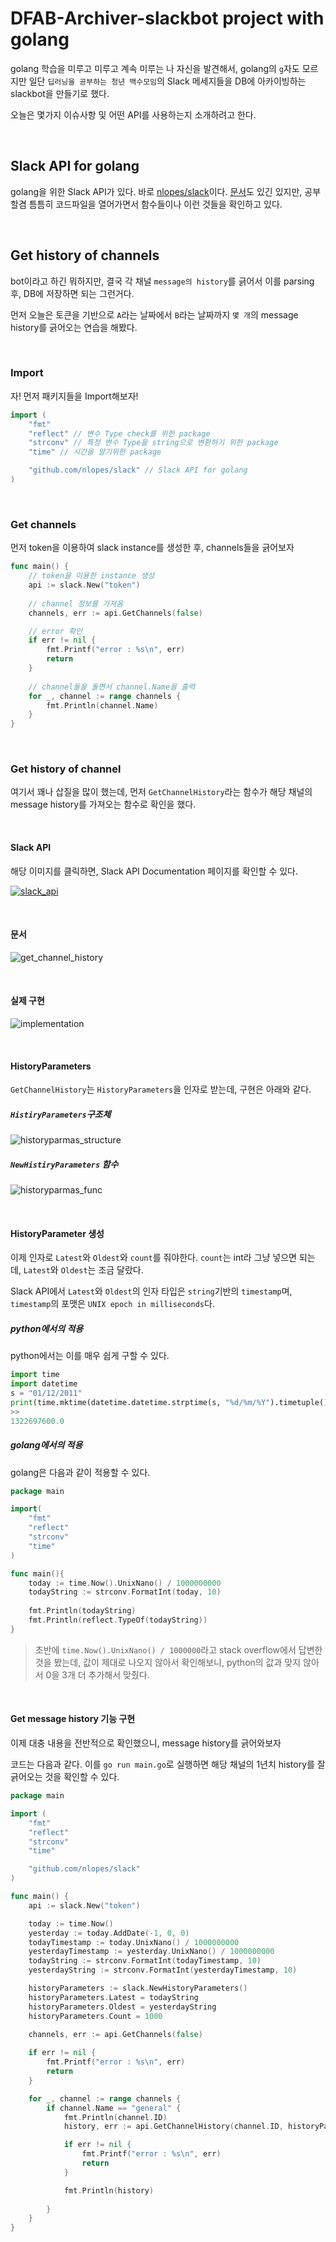 # DFAB-Archiver-slackbot project with golang

golang 학습을 미루고 미루고 계속 미루는 나 자신을 발견해서, golang의 `g`자도 모르지만 일단 `딥러닝을 공부하는 청년 백수모임`의 Slack 메세지들을 DB에 아카이빙하는 slackbot을 만들기로 했다.



오늘은 몇가지 이슈사항 및 어떤 API를 사용하는지 소개하려고 한다.

​    

## Slack API for golang

golang을 위한 Slack API가 있다. 바로 [nlopes/slack](https://github.com/nlopes/slack)이다. [문서](https://godoc.org/github.com/nlopes/slack)도 있긴 있지만, 공부할겸 틈틈히 코드파일을 열어가면서 함수들이나 이런 것들을 확인하고 있다.

​      

## Get history of channels 

bot이라고 하긴 뭐하지만, 결국 각 채널 `message의 history`를 긁어서 이를 parsing 후, DB에 저장하면 되는 그런거다.



먼저 오늘은 토큰을 기반으로 `A`라는 날짜에서 `B`라는 날짜까지 `몇 개`의 message history를 긁어오는 연습을 해봤다.

​       

### Import

 자! 먼저 패키지들을 Import해보자!

```go
import (
	"fmt"
	"reflect" // 변수 Type check를 위한 package
	"strconv" // 특정 변수 Type을 string으로 변환하기 위한 package
	"time" // 시간을 알기위한 package

	"github.com/nlopes/slack" // Slack API for golang
)
```

​        

### Get channels

먼저 token을 이용하여 slack instance를 생성한 후, channels들을 긁어보자

```go
func main() {
    // token을 이용한 instance 생성
	api := slack.New("token")
    
    // channel 정보를 가져옴
    channels, err := api.GetChannels(false)

    // error 확인
	if err != nil {
		fmt.Printf("error : %s\n", err)
		return
	}
    
    // channel들을 돌면서 channel.Name을 출력
    for _, channel := range channels {
        fmt.Println(channel.Name)
    }
}
```

​            

### Get history of channel

여기서 꽤나 삽질을 많이 했는데, 먼저 `GetChannelHistory`라는 함수가 해당 채널의 message history를 가져오는 함수로 확인을 했다.

​        

#### Slack API

해당 이미지를 클릭하면, Slack API Documentation 페이지를 확인할 수 있다.

[![slack_api](https://user-images.githubusercontent.com/13328380/51098942-fcb87080-1810-11e9-95d9-28bcf5db6231.PNG)](https://api.slack.com/methods/channels.history)

​        

#### 문서

![get_channel_history](https://user-images.githubusercontent.com/13328380/51098879-a3504180-1810-11e9-907b-127f410636de.PNG)

​        

#### 실제 구현

![implementation](https://user-images.githubusercontent.com/13328380/51098907-d1ce1c80-1810-11e9-8915-9073c777f80e.PNG)

​        

#### HistoryParameters

`GetChannelHistory`는 `HistoryParameters`을 인자로 받는데, 구현은 아래와 같다.

##### `HistiryParameters`구조체

![historyparmas_structure](https://user-images.githubusercontent.com/13328380/51099048-ba436380-1811-11e9-9ad1-5c5b08c61595.PNG)

  

##### `NewHistiryParameters` 함수

![historyparmas_func](https://user-images.githubusercontent.com/13328380/51099049-ba436380-1811-11e9-9c80-7c056ad5432a.PNG)

​    

#### HistoryParameter 생성

이제 인자로 `Latest`와 `Oldest`와 `count`를 줘야한다. `count`는 int라 그냥 넣으면 되는데, `Latest`와 `Oldest`는 조금 달랐다.



Slack API에서 `Latest`와 `Oldest`의 인자 타입은 `string`기반의 `timestamp`며, `timestamp`의 포맷은 `UNIX epoch in milliseconds`다.

  

##### python에서의 적용

python에서는 이를 매우 쉽게 구할 수 있다.



```python
import time
import datetime
s = "01/12/2011"
print(time.mktime(datetime.datetime.strptime(s, "%d/%m/%Y").timetuple()))
>>
1322697600.0
```

  

##### golang에서의 적용

golang은 다음과 같이 적용할 수 있다.

```go
package main

import(
	"fmt"
    "reflect"
    "strconv"
    "time"       
)

func main(){
    today := time.Now().UnixNano() / 1000000000
    todayString := strconv.FormatInt(today, 10)
    
    fmt.Println(todayString)
    fmt.Println(reflect.TypeOf(todayString))
}
```



> 초반에 `time.Now().UnixNano() / 1000000`라고 stack overflow에서 답변한 것을 봤는데, 값이 제대로 나오지 않아서 확인해보니, python의 값과 맞지 않아서 0을 3개 더 추가해서 맞췄다.

​        

#### Get message history 기능 구현

이제 대충 내용을 전반적으로 확인했으니, message history를 긁어와보자

코드는 다음과 같다. 이를 `go run main.go`로 실행하면 해당 채널의 1년치 history를 잘 긁어오는 것을 확인할 수 있다.

```go
package main

import (
	"fmt"
	"reflect"
	"strconv"
	"time"

	"github.com/nlopes/slack"
)

func main() {
	api := slack.New("token")

	today := time.Now()
	yesterday := today.AddDate(-1, 0, 0)
	todayTimestamp := today.UnixNano() / 1000000000
	yesterdayTimestamp := yesterday.UnixNano() / 1000000000
	todayString := strconv.FormatInt(todayTimestamp, 10)
	yesterdayString := strconv.FormatInt(yesterdayTimestamp, 10)

	historyParameters := slack.NewHistoryParameters()
	historyParameters.Latest = todayString
	historyParameters.Oldest = yesterdayString
	historyParameters.Count = 1000
	
	channels, err := api.GetChannels(false)

	if err != nil {
		fmt.Printf("error : %s\n", err)
		return
	}

	for _, channel := range channels {
		if channel.Name == "general" {
			fmt.Println(channel.ID)
			history, err := api.GetChannelHistory(channel.ID, historyParameters)

			if err != nil {
				fmt.Printf("error : %s\n", err)
				return
			}

			fmt.Println(history)
            
		}		
	}
}
```

